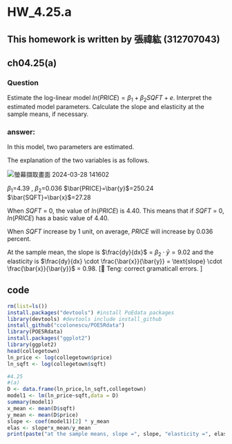# HW_4.25.a

## This homework is written by 張禕紘 (312707043)

## ch04.25(a)

### **Question**

Estimate the log-linear model $ln(PRICE)= \beta_1 + \beta_2SQFT + e$. Interpret the estimated model parameters. Calculate the slope and elasticity at the sample means, if necessary.

### answer:

In this model, two parameters are estimated.

The explanation of the two variables is as follows.

![螢幕擷取畫面 2024-03-28 141602](https://github.com/HWTeng-Course/202402-Financial-Econometrics/assets/161785685/d871a6a3-bf78-4368-a77c-de249eba6c78)


$\beta_1$=4.39 ,  $\beta_2$=0.036   $\bar{PRICE}=\bar{y}$=250.24   $\bar{SQFT}=\bar{x}$=27.28 

When $SQFT$ = 0, the value of $ln(PRICE)$ is 4.40. This means that if $SQFT$ = 0, $ln(PRICE)$ has a basic value of 4.40.

When $SQFT$ increase by 1 unit, on average, $PRICE$ will increase by 0.036 percent.

At the sample mean, the slope is  $\frac{dy}{dx}$  = $\beta_2 \cdot \bar{y}= 9.02$  and the elasticity is 
$\frac{dy}{dx} \cdot \frac{\bar{x}}{\bar{y}} = \text{slope} \cdot \frac{\bar{x}}{\bar{y}}$  = 0.98.
[🍎 Teng: correct gramaticall errors. ]

## code

``` r
rm(list=ls())
install.packages("devtools") #install PoEdata packages
library(devtools) #devtools include install_github
install_github("ccolonescu/POE5Rdata")
library(POE5Rdata)
install.packages("ggplot2")
library(ggplot2)
head(collegetown)
ln_price <- log(collegetown$price)  
ln_sqft <- log(collegetown$sqft)

#4.25
#(a)
D <- data.frame(ln_price,ln_sqft,collegetown)
model1 <- lm(ln_price~sqft,data = D)
summary(model1)
x_mean <- mean(D$sqft)
y_mean <- mean(D$price)
slope <- coef(model1)[2] * y_mean
elas <- slope*x_mean/y_mean
print(paste("at the sample means, slope =", slope, "elasticity =", elas))
